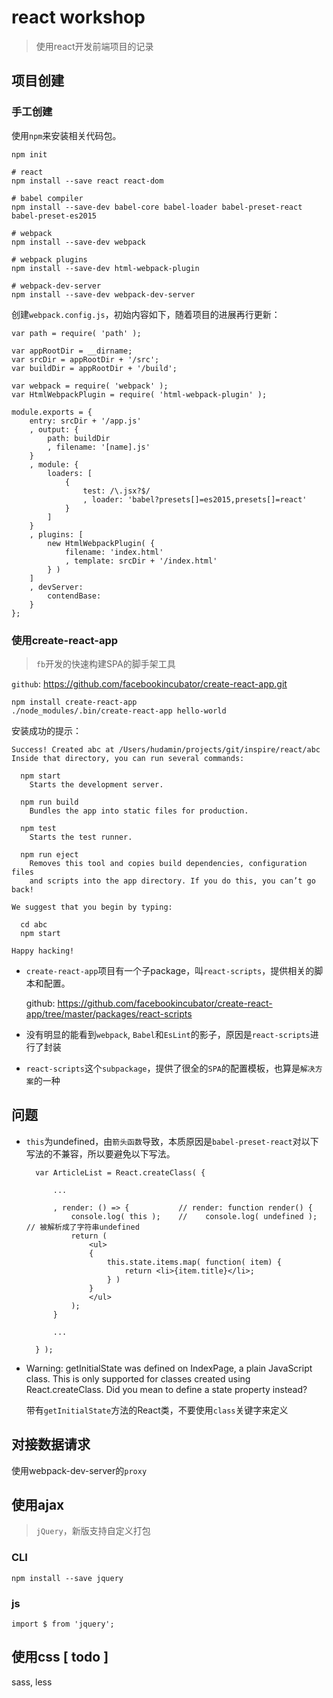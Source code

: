 # react workshop

> 使用react开发前端项目的记录


## 项目创建


### 手工创建

使用`npm`来安装相关代码包。

    npm init
    
    # react
    npm install --save react react-dom
    
    # babel compiler
    npm install --save-dev babel-core babel-loader babel-preset-react babel-preset-es2015
    
    # webpack
    npm install --save-dev webpack

    # webpack plugins
    npm install --save-dev html-webpack-plugin

    # webpack-dev-server
    npm install --save-dev webpack-dev-server


创建`webpack.config.js`，初始内容如下，随着项目的进展再行更新：

	var path = require( 'path' );

	var appRootDir = __dirname;
	var srcDir = appRootDir + '/src'; 
	var buildDir = appRootDir + '/build'; 

	var webpack = require( 'webpack' );
	var HtmlWebpackPlugin = require( 'html-webpack-plugin' );

	module.exports = {
		entry: srcDir + '/app.js'
		, output: {
			path: buildDir
			, filename: '[name].js'
		}
		, module: {
			loaders: [
				{
					test: /\.jsx?$/
					, loader: 'babel?presets[]=es2015,presets[]=react'
				}
			]
		}
		, plugins: [
			new HtmlWebpackPlugin( {
				filename: 'index.html'
				, template: srcDir + '/index.html'
			} )
		]
        , devServer: 
            contendBase: 
        }
	};

    

    




### 使用create-react-app

> `fb`开发的快速构建SPA的脚手架工具

`github`: <https://github.com/facebookincubator/create-react-app.git>

    npm install create-react-app
    ./node_modules/.bin/create-react-app hello-world

安装成功的提示：

	Success! Created abc at /Users/hudamin/projects/git/inspire/react/abc
	Inside that directory, you can run several commands:

	  npm start
		Starts the development server.

	  npm run build
		Bundles the app into static files for production.

	  npm test
		Starts the test runner.

	  npm run eject
		Removes this tool and copies build dependencies, configuration files
		and scripts into the app directory. If you do this, you can’t go back!

	We suggest that you begin by typing:

	  cd abc
	  npm start

	Happy hacking!


* `create-react-app`项目有一个子package，叫`react-scripts`，提供相关的脚本和配置。

    github: <https://github.com/facebookincubator/create-react-app/tree/master/packages/react-scripts>

* 没有明显的能看到`webpack`, `Babel`和`EsLint`的影子，原因是`react-scripts`进行了封装
* `react-scripts`这个`subpackage`，提供了很全的`SPA`的配置模板，也算是`解决方案`的一种



## 问题

* `this`为undefined，由`箭头函数`导致，本质原因是`babel-preset-react`对以下写法的不兼容，所以要避免以下写法。

        var ArticleList = React.createClass( {

            ...
         
            , render: () => {           // render: function render() {
                console.log( this );    //    console.log( undefined ); // 被解析成了字符串undefined
                return (
                    <ul>
                    {
                        this.state.items.map( function( item) {
                            return <li>{item.title}</li>;
                        } )
                    }
                    </ul>
                );
            }

            ...

        } );

* Warning: getInitialState was defined on IndexPage, a plain JavaScript class. This is only supported for classes created using React.createClass. Did you mean to define a state property instead?

    带有`getInitialState`方法的React类，不要使用`class`关键字来定义



## 对接数据请求

使用webpack-dev-server的`proxy`





## 使用ajax

> `jQuery`，新版支持自定义打包

### CLI 

    npm install --save jquery

### js

    import $ from 'jquery';



## 使用css [ todo ]

sass, less


    



